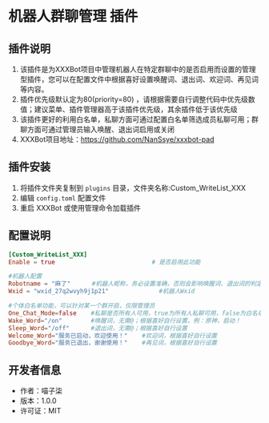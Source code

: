 # 机器人群聊管理 插件


## 插件说明

1. 该插件是为XXXBot项目中管理机器人在特定群聊中的是否启用而设置的管理型插件，您可以在配置文件中根据喜好设置唤醒词、退出词、欢迎词、再见词等内容。
2. 插件优先级默认定为80(priority=80) ，请根据需要自行调整代码中优先级数值；建议菜单、插件管理器高于该插件优先级，其余插件低于该优先级
3. 该插件更好的利用白名单，私聊方面可通过配置白名单筛选成员私聊可用；群聊方面可通过管理员输入唤醒、退出词启用或关闭
4. XXXBot项目地址：https://github.com/NanSsye/xxxbot-pad

## 插件安装 

1. 将插件文件夹复制到 `plugins` 目录，文件夹名称:Custom_WriteList_XXX
2. 编辑 `config.toml` 配置文件
3. 重启 XXXBot 或使用管理命令加载插件

## 配置说明

```toml
[Custom_WriteList_XXX]
Enable = true                           # 是否启用此功能

#机器人配置
Robotname = "麻了"      #机器人昵称，务必设置准确，否则会影响唤醒词、退出词的判定
Wxid = "wxid_27q2wvyh9j1p21"              #机器人Wxid

#个体白名单功能，可以针对某一个群开启，仅限管理员
One_Chat_Mode=false    #私聊是否所有人可用，true为所有人私聊可用，false为白名单内人员私聊可用（请将过滤模式改为不过滤或黑名单模式）
Wake_Word="/on"        #唤醒词，无需@；根据喜好自行设置，例：原神，启动！
Sleep_Word="/off"      #退出词，无需@；根据喜好自行设置
Welcome_Word="服务已启动，欢迎使用！"    #欢迎词，根据喜好自行设置
Goodbye_Word="服务已退出，谢谢使用！"    #再见词，根据喜好自行设置
```

## 开发者信息

- 作者：喵子柒
- 版本：1.0.0
- 许可证：MIT
